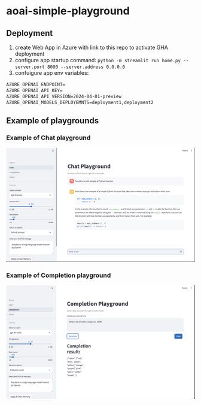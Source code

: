 # aoai-simple-playground


## Deployment
1. create Web App in Azure with link to this repo to activate GHA deployment
2. configure app startup command: `python -m streamlit run home.py --server.port 8000 --server.address 0.0.0.0`
3. confuigure app env variables:
```shell
AZURE_OPENAI_ENDPOINT=
AZURE_OPENAI_API_KEY=
AZURE_OPENAI_API_VERSION=2024-04-01-preview
AZURE_OPENAI_MODELS_DEPLOYEMNTS=deployment1,deployment2
```


## Example of playgrounds
### Example of Chat playground

![Example of Chat playground](docs/chat-playground.png)

### Example of Completion playground
![Example of Completion playground](docs/completion-playground.png)